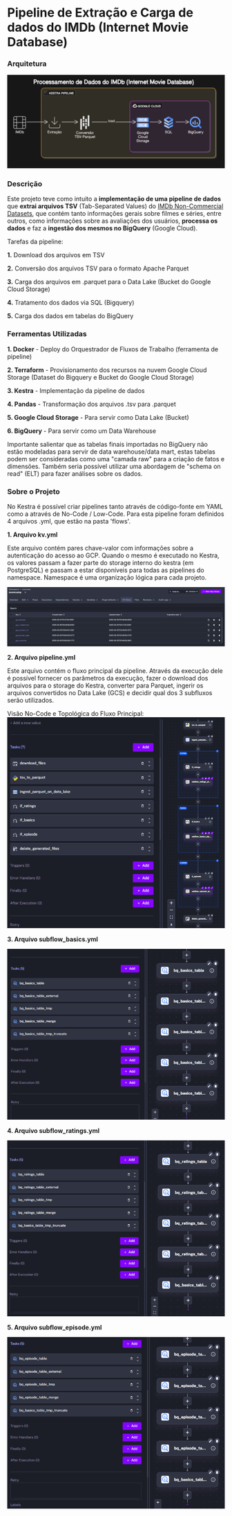 # Pipeline de Extração e Carga de dados do IMDb (Internet Movie Database)

### Arquitetura

![Kestra Pipeline](imgs/pipeline.png)

### Descrição

Este projeto teve como intuito a **implementação de uma pipeline de dados** que **extrai arquivos TSV** (Tab-Separated Values) do [IMDb Non-Commercial Datasets](https://developer.imdb.com/non-commercial-datasets/), que contém tanto informações gerais sobre filmes e séries, entre outros, como informações sobre as avaliações dos usuários, **processa os dados** e faz a **ingestão dos mesmos no BigQuery** (Google Cloud).  

Tarefas da pipeline:

**1.** Download dos arquivos em TSV

**2.** Conversão dos arquivos TSV para o formato Apache Parquet

**3.** Carga dos arquivos em .parquet para o Data Lake (Bucket do Google Cloud Storage)

**4.** Tratamento dos dados via SQL (Bigquery)

**5.** Carga dos dados em tabelas do BigQuery 

### Ferramentas Utilizadas

**1. Docker** - Deploy do Orquestrador de Fluxos de Trabalho (ferramenta de pipeline)

**2. Terraform** - Provisionamento dos recursos na nuvem Google Cloud Storage (Dataset do Bigquery e Bucket do Google Cloud Storage)

**3. Kestra** - Implementação da pipeline de dados

**4. Pandas** - Transformação dos arquivos .tsv para .parquet

**5. Google Cloud Storage** - Para servir como Data Lake (Bucket)

**6. BigQuery** - Para servir como um Data Warehouse

Importante salientar que as tabelas finais importadas no BigQuery não estão modeladas para servir de data warehouse/data mart, estas tabelas podem ser consideradas como uma "camada raw" para a criação de fatos e dimensões. Também seria possível utilizar uma abordagem de "schema on read" (ELT) para fazer análises sobre os dados.

### Sobre o Projeto

No Kestra é possível criar pipelines tanto através de código-fonte em YAML como a através de No-Code / Low-Code. Para esta pipeline foram definidos 4 arquivos .yml, que estão na pasta 'flows'.

**1. Arquivo kv.yml**

Este arquivo contém pares chave-valor com informações sobre a autenticação do acesso ao GCP. Quando o mesmo é executado no Kestra, os valores passam a fazer parte do storage interno do kestra (em PostgreSQL) e passam a estar disponíveis para todas as pipelines do namespace. Namespace é uma organização lógica para cada projeto. 

![KV](imgs/kv.png)

**2. Arquivo pipeline.yml**

Este arquivo contém o fluxo principal da pipeline. Através da execução dele é possível fornecer os parâmetros da execução, fazer o download dos arquivos para o storage do Kestra, converter para Parquet, ingerir os arquivos convertidos no Data Lake (GCS) e decidir qual dos 3 subfluxos serão utilizados.

Visão No-Code e Topológica do Fluxo Principal:
![Fluxo Principal](imgs/pipeline_imdb.png)

**3. Arquivo subflow_basics.yml**

![Fluxo arquivo basics](imgs/basics.png)

**4. Arquivo subflow_ratings.yml**

![Fluxo arquivo ratings](imgs/ratings.png)

**5. Arquivo subflow_episode.yml**

![Fluxo arquivo episodes](imgs/episodes.png)
